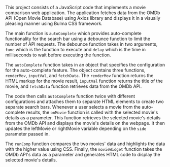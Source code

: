 This project consists of a JavaScript code that implements a movie comparison web application. The application fetches data from the OMDb API (Open Movie Database) using Axios library and displays it in a visually pleasing manner using Bulma CSS framework.

The main function is `autoComplete` which provides auto-complete functionality for the search bar using a debounce function to limit the number of API requests. The debounce function takes in two arguments, `func` which is the function to execute and `delay` which is the time in milliseconds to wait before executing the function.

The `autoComplete` function takes in an object that specifies the configuration for the auto-complete feature. The object contains three functions, `renderMov`, `inputVal`, and `fetchData`. The `renderMov` function returns the HTML markup for the movie result, `inputVal` function returns the title of the movie, and `fetchData` function retrieves data from the OMDb API.

The code then calls `autoComplete` function twice with different configurations and attaches them to separate HTML elements to create two separate search bars. Whenever a user selects a movie from the auto-complete results, the `onMovie` function is called with the selected movie's details as a parameter. This function retrieves the selected movie's details from the OMDb API and displays the movie's details on the webpage. It then updates the leftMovie or rightMovie variable depending on the `side` parameter passed in.

The `runComp` function compares the two movies' data and highlights the data with the higher value using CSS. Finally, the `movieWidget` function takes the OMDb API's data as a parameter and generates HTML code to display the selected movie's details.
